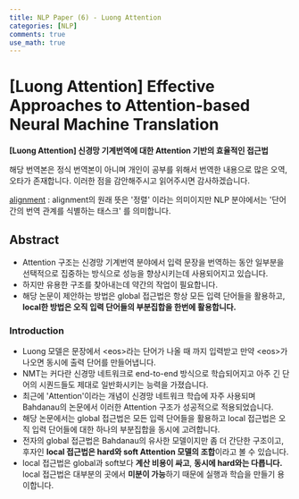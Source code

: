 ```yaml
---
title: NLP Paper (6) - Luong Attention
categories: [NLP]
comments: true
use_math: true
---
```




# [Luong Attention] Effective Approaches to Attention-based Neural Machine Translation



**[Luong Attention] 신경망 기계번역에 대한 Attention 기반의 효율적인 접근법**



해당 번역본은 정식 번역본이 아니며 개인이 공부를 위해서 번역한 내용으로 많은 오역, 오타가 존재합니다. 이러한 점을 감안해주시고 읽어주시면 감사하겠습니다.



[alignment](https://en.wikipedia.org/wiki/Bitext_word_alignment) : alignment의 원래 뜻은 '정렬' 이라는 의미이지만 NLP 분야에서는 '단어간의 번역 관계를 식별하는 태스크' 를 의미합니다.

 

## Abstract

- Attention 구조는 신경망 기계번역 분야에서 입력 문장을 번역하는 동안 일부분을 선택적으로 집중하는 방식으로 성능을 향상시키는데 사용되어지고 있습니다.
- 하지만 유용한 구조를 찾아내는데 약간의 작업이 필요합니다.
- 해당 논문이 제안하는 방법은 global 접근법은 항상 모든 입력 단어들을 활용하고, **local한 방법은 오직 입력 단어들의 부분집합을 한번에 활용합니다.**



### Introduction

- Luong 모델은 문장에서 \<eos>라는 단어가 나올 때 까지 입력받고 만약 \<eos>가 나오면 동시에 출력 단어를 만들어냅니다.
- NMT는 커다란 신경망 네트워크로 end-to-end 방식으로 학습되어지고 아주 긴 단어의 시퀀드들도 제대로 일반화시키는 능력을 가졌습니다.
- 최근에 'Attention'이라는 개념이 신경망 네트워크 학습에 자주 사용되며 Bahdanau의 논문에서 이러한 Attention 구조가 성공적으로 적용되었습니다.
- 해당 논문에서는 global 접근법은 모든 입력 단어들을 활용하고 local 접근법은 오직 입력 단어들에 대한 하나의 부분집합을 동시에 고려합니다.
- 전자의 global 접근법은 Bahdanau의 유사한 모델이지만 좀 더 간단한 구조이고, 후자인 **local 접근법은 hard와 soft Attention 모델의 조합**이라고 볼 수 있습니다.
- local 접근법은 global과 soft보다 **계산 비용이 싸고**, **동시에 hard와는 다릅니다.** local 접근법은 대부분의 곳에서 **미분이 가능**하기 때문에 실행과 학습을 만들기 용이합니다.

